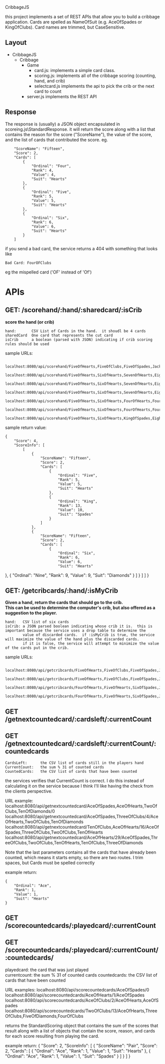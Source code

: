 CribbageJS

this project implements a set of REST APIs that allow you to build a cribbage application.  Cards are spelled as NameOfSuit (e.g. AceOfSpades or KingOfClubs).
Card names are trimmed, but CaseSensitive.  


Layout
-------
- CribbageJS
    - Cribbage
        - Game
            - card.js:        implements a simple card class.
            - scoring.js:     implements all of the cribbage scoring (counting, hand, and crib)
            - selectcard.js   implements the api to pick the crib or the next card to count
        - server.js           implements the REST API

Response
---------
The response is (usually) a JSON object encapsulated in scoreing.js\StandardResponse.  it will return the score along with a list
that contains the reason for the score ("ScoreName"), the value of the score, and the list of cards that contributed the score. eg.

        "ScoreName": "Fifteen",
        "Score": 2,
        "Cards": [
            {
                "Ordinal": "Four",
                "Rank": 4,
                "Value": 4,
                "Suit": "Hearts"
            },
            {
                "Ordinal": "Five",
                "Rank": 5,
                "Value": 5,
                "Suit": "Hearts"
            },
            {
                "Ordinal": "Six",
                "Rank": 6,
                "Value": 6,
                "Suit": "Hearts"
            }
        ]

if you send a bad card, the service returns a 404 with something that looks like

    Bad Card: FourOFClubs
    
eg the mispelled card ('OF' instead of 'Of')

APIs
====

GET: /scorehand/:hand/:sharedcard/:isCrib
-----------------------------------------

**score the hand (or crib)**

    hand:       CSV List of Cards in the hand.  it shoudl be 4 cards
    sharedCard  One card that represents the cut card
    isCrib      a boolean (parsed with JSON) indicating if crib scoring rules should be used

sample URLs:

            localhost:8080/api/scorehand/FiveOfHearts,FiveOfClubs,FiveOfSpades,JackOfDiamonds/FourOfDiamonds/false
            localhost:8080/api/scorehand/FiveOfHearts,SixOfHearts,SevenOfHearts,EightOfHearts/NineOfDiamonds/false  
            localhost:8080/api/scorehand/FiveOfHearts,SixOfHearts,SevenOfHearts,EightOfHearts/NineOfDiamonds/true   
            localhost:8080/api/scorehand/FiveOfHearts,SixOfHearts,SevenOfHearts,EightOfHearts/NineOfHearts/true     
            localhost:8080/api/scorehand/FiveOfHearts,SixOfHearts,FourOfHearts,FourOFClubs/SixOfDiamonds/true     
            localhost:8080/api/scorehand/FiveOfHearts,SixOfHearts,FourOfHearts,FourOfClubs/SixOfDiamonds/true
            localhost:8080/api/scorehand/FiveOfHearts,SixOfHearts,KingOfSpades,EightOfHearts/NineOfDiamonds/false 

sample return value:

    {
        "Score": 4,
        "ScoreInfo": [
            [
                {
                    "ScoreName": "Fifteen",
                    "Score": 2,
                    "Cards": [
                        {
                            "Ordinal": "Five",
                            "Rank": 5,
                            "Value": 5,
                            "Suit": "Hearts"
                        },
                        {
                            "Ordinal": "King",
                            "Rank": 13,
                            "Value": 10,
                            "Suit": "Spades"
                        }
                    ]
                },
                {
                    "ScoreName": "Fifteen",
                    "Score": 2,
                    "Cards": [
                        {
                            "Ordinal": "Six",
                            "Rank": 6,
                            "Value": 6,
                            "Suit": "Hearts"

},
                        {
                            "Ordinal": "Nine",
                            "Rank": 9,
                            "Value": 9,
                            "Suit": "Diamonds"
                        }
                    ]
                }
            ]
        ]
    }

GET: /getcribcards/:hand/:isMyCrib
----------------------------------

**Given a hand, return the cards that should go to the crib.  
This can be used to determine the computer's crib, but also offered as a suggestion to the player.**

    hand:   CSV list of six cards
    isCrib: a JSON parsed boolean indicating whose crib it is.  this is important because the service uses a drop table to determine the
            value of discarded cards.  if :isMyCrib is true, the service will maximize the value of the hand plus the discarded cards. 
            if it is false, the service will attempt to minimize the value of the cards put in the crib.

sample URLs:

                localhost:8080/api/getcribcards/FiveOfHearts,FiveOfClubs,FiveOfSpades,JackOfDiamonds,SixOfClubs,FourOfDiamonds/false  
                localhost:8080/api/getcribcards/FiveOfHearts,FiveOfClubs,FiveOfSpades,JackOfDiamonds,SixOfClubs,FourOfDiamonds/true   
                localhost:8080/api/getcribcards/FourOfHearts,FiveOfHearts,SixOfSpades,JackOfHearts,QueenOfHearts,SixOfDiamonds/true  
                localhost:8080/api/getcribcards/FourOfHearts,FiveOfHearts,SixOfSpades,JackOfHearts,QueenOfHearts,SixOfDiamonds/false  


GET /getnextcountedcard/:cardsleft/:currentCount
------------------------------------------------
GET /getnextcountedcard/:cardsleft/:currentCount/:countedcards
--------------------------------------------------------------

    CardsLeft:      the CSV list of cards still in the players hand
    CurrentCount:   the sum % 31 of counted cards
    CountedCards:   the CSV list of cards that have been counted


the services verifies that CurrentCount is correct.  I do this instead of calculating it on the service because I think I'll like having the check from the clients perspective.

URL example:
               localhost:8080/api/getnextcountedcard/AceOfSpades,AceOfHearts,TwoOfClubs,TenOfDiamonds/0
               localhost:8080/api/getnextcountedcard/AceOfSpades,ThreeOfClubs/4/AceOfHearts,TwoOfClubs,TenOfDiamonds
               localhost:8080/api/getnextcountedcard/TenOfClubs,AceOfHearts/16/AceOfSpades,ThreeOfClubs,TwoOfClubs,TenOfHearts
               localhost:8080/api/getnextcountedcard/AceOfHearts/29/AceOfSpades,ThreeOfClubs,TwoOfClubs,TenOfHearts,TenOfClubs,ThreeOfDiamonds

Note that the last parameters contains all the cards that have already been counted, which means it starts empty, so there are two routes.
I trim spaces, but Cards must be spelled correctly

example return:

    {
        "Ordinal": "Ace",
        "Rank": 1,
        "Value": 1,
        "Suit": "Hearts"
    }

GET /scorecountedcards/:playedcard/:currentCount
-------------------------------------------------
GET /scorecountedcards/:playedcard/:currentCount/:countedcards/
-------------------------------------------------

   playedcard:     the card that was just played  
   currentcount:   the sum % 31 of counted cards
   countedcards:   the CSV list of cards that have been counted

URL examples:
               localhost:8080/api/scorecountedcards/AceOfSpades/0
               localhost:8080/api/scorecountedcards/AceOfHearts/1/AceOfSpades
               localhost:8080/api/scorecountedcards/AceOfClubs/2/AceOfHearts,AceOfSpades
               localhost:8080/api/scorecountedcards/TwoOfClubs/13/AceOfHearts,ThreeOfClubs,FiveOfDiamonds,FourOfClubs

returns the StandardScoring object that contains the sum of the scores that result along with a list of objects that contain the score, reason, and cards for each score resulting from playing the card.

example return:
    {
        "Score": 2,
        "ScoreInfo": [
            {
                "ScoreName": "Pair",
                "Score": 2,
                "Cards": [
                    {
                        "Ordinal": "Ace",
                        "Rank": 1,
                        "Value": 1,
                        "Suit": "Hearts"
                    },
                    {
                        "Ordinal": "Ace",
                        "Rank": 1,
                        "Value": 1,
                        "Suit": "Spades"
                    }
                ]
            }
        ]
    }



    

